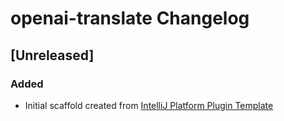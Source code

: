 <!-- Keep a Changelog guide -> https://keepachangelog.com -->

# openai-translate Changelog

## [Unreleased]
### Added
- Initial scaffold created from [IntelliJ Platform Plugin Template](https://github.com/JetBrains/intellij-platform-plugin-template)
